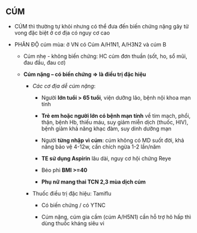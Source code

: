 ## CÚM  
- CÚM thì thường tự khỏi nhưng có thể đưa đến biến chứng nặng gây tử vong đặc biệt ở cơ địa có nguy cơ cao  
- PHÂN ĐỘ cúm mùa: ở VN có Cúm A/H1N1, A/H3N2 và cúm B  
	- Cúm nhẹ - không biến chứng: HC cúm đơn thuần (sốt, ho, sổ mũi, đau đầu, đau cơ)  
	- **Cúm nặng – có biến chứng => là điều trị đặc hiệu**  
		- _Các cơ địa dễ cúm nặng_:  
			- Người **lớn tuổi > 65 tuổi**, viện dưỡng lão, bệnh nội khoa mạn tính  
			- **Trẻ em hoặc người lớn có bệnh mạn tính** về tim mạch, phổi, thận, bệnh Hb, thiếu máu, suy giảm miễn dịch (thuốc, HIV), bệnh giảm khả năng khạc đàm, suy dinh dưỡng mạn  
			- Người **từng nhập vì cúm**: cúm không có MD suốt đời, khả năng bảo vệ 4-12w, cần chích ngừa 1-2 lần/năm   
			- **TE sử dụng Aspirin** lâu dài, nguy cơ hội chứng Reye  
			- Béo phì **BMI >=40**  
			- **Phụ nữ mang thai TCN 2,3 mùa dịch cúm**  
		- Thuốc điều trị đặc hiệu: Tamiflu  
			- Có biến chứng / có YTNC  
			- Cúm nặng, cúm gia cầm (cúm A/H5N1) cần hỗ trợ hô hấp thì dùng thuốc kháng siêu vi